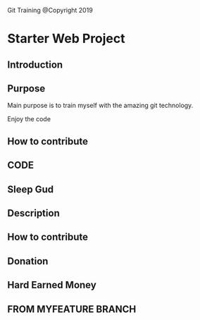 
Git Training @Copyright 2019

# Starter Web Project

## Introduction

## Purpose

Main purpose is to train myself with the amazing git technology.

Enjoy the code

## How to contribute

## CODE 

## Sleep Gud

## Description

## How to contribute

## Donation

## Hard Earned Money

## FROM MYFEATURE BRANCH